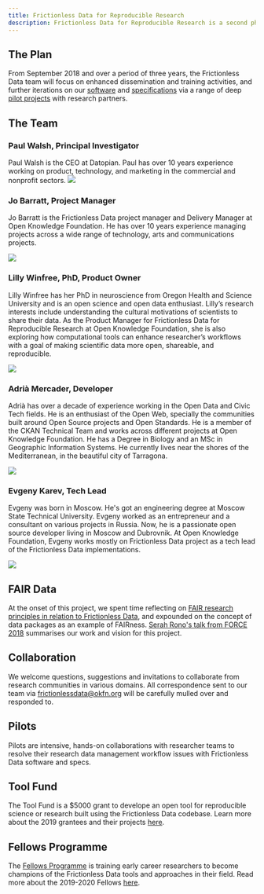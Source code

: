 ```yaml
---
title: Frictionless Data for Reproducible Research
description: Frictionless Data for Reproducible Research is a second phase project [with funding from the Sloan Foundation](https://blog.okfn.org/2018/07/12/sloan-foundation-funds-frictionless-data-for-reproducible-research/) to support [Open Knowledge Foundation](https://okfn.org) in applying Frictionless Data specifications and software to reproducible research across a range of scientific disciplines.
---
```


## The Plan

From September 2018 and over a period of three years, the Frictionless Data team will focus on enhanced dissemination and training activities, and further iterations on our [software](https://frictionlessdata.io/software/) and [specifications](https://frictionlessdata.io/specs/) via a range of deep [pilot projects](https://frictionlessdata.io/articles/) with research partners.

## The Team

### Paul Walsh, Principal Investigator

Paul Walsh is the CEO at Datopian. Paul has over 10 years experience working on product, technology, and marketing in the commercial and nonprofit sectors.
![](https://gravatar.com/avatar/7630147a63e1f0d9f1275b4aee414466?s=400)

### Jo Barratt, Project Manager

Jo Barratt is the Frictionless Data project manager and Delivery Manager at Open Knowledge Foundation. He has over 10 years experience managing projects across a wide range of technology, arts and communications projects.

![](https://gravatar.com/avatar/5fb6338abdbf8ec14a607e9c691d6991?s=400)

### Lilly Winfree, PhD, Product Owner

Lilly Winfree has her PhD in neuroscience from Oregon Health and Science University and is an open science and open data enthusiast. Lilly’s research interests include understanding the cultural motivations of scientists to share their data. As the Product Manager for Frictionless Data for Reproducible Research at Open Knowledge Foundation, she is also exploring how computational tools can enhance researcher’s workflows with a goal of making scientific data more open, shareable, and reproducible.

![](https://gravatar.com/avatar/ddf27d2815b3012cf25e82d8206d7c78?s=400)

### Adrià Mercader, Developer

Adrià has over a decade of experience working in the Open Data and Civic Tech fields. He is an enthusiast of the Open Web, specially the communities built around Open Source projects and Open Standards. He is a member of the CKAN Technical Team and works across different projects at Open Knowledge Foundation. He has a Degree in Biology and an MSc in Geographic Information Systems. He currently lives near the shores of the Mediterranean, in the beautiful city of Tarragona.

![](https://gravatar.com/avatar/69f14e9af81f4441755fce755a925319?s=400)

### Evgeny Karev, Tech Lead

Evgeny was born in Moscow. He's got an engineering degree at Moscow State Technical University. Evgeny worked as an entrepreneur and a consultant on various projects in Russia. Now, he is a passionate open source developer living in Moscow and Dubrovnik. At Open Knowledge Foundation, Evgeny works mostly on Frictionless Data project as a tech lead of the Frictionless Data implementations.

![](https://d22739b8qd5enr.cloudfront.net/media/organisation/people/photos/Evgeny_Karev.jpg)


## FAIR Data

At the onset of this project, we spent time reflecting on [FAIR research principles in relation to Frictionless Data](https://blog.okfn.org/2018/08/14/frictionless-data-and-fair-research-principles/), and expounded on the concept of data packages as an example of FAIRness. [Serah Rono's talk from FORCE 2018](https://youtu.be/3Ranx9Jz0Ro) summarises our work and vision for this project.

## Collaboration

We welcome questions, suggestions and invitations to collaborate from research communities in various domains. All correspondence sent to our team via [frictionlessdata@okfn.org](mailto:frictionlessdata@okfn.org) will be carefully mulled over and responded to.

## Pilots

Pilots are intensive, hands-on collaborations with researcher teams to resolve their research data management workflow issues with Frictionless Data software and specs.

## Tool Fund

The Tool Fund is a $5000 grant to develope an open tool for reproducible science or research built using the Frictionless Data codebase. Learn more about the 2019 grantees and their projects <a href="https://blog.okfn.org/2019/07/04/meet-our-2019-frictionless-data-tool-fund-grantees/">here</a>.

## Fellows Programme

The <a href="https://fellows.frictionlessdata.io/">Fellows Programme</a> is training early career researchers to become champions of the Frictionless Data tools and approaches in their field. Read more about the 2019-2020 Fellows <a href="https://blog.okfn.org/2019/08/29/a-warm-welcome-to-our-frictionless-data-for-reproducible-research-fellows/">here</a>.

